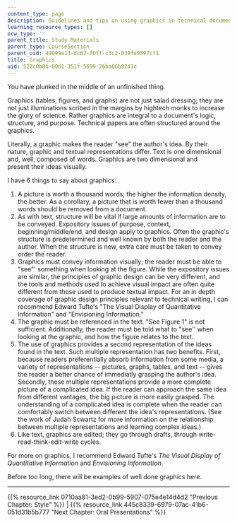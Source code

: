 ```yaml
---
content_type: page
description: Guidelines and tips on using graphics in technical documents.
learning_resource_types: []
ocw_type: ''
parent_title: Study Materials
parent_type: CourseSection
parent_uid: 49099e13-dc62-f0ff-c3c2-039fe9597cf1
title: Graphics
uid: 522c0b8b-00d1-351f-5699-26ba06b8241c
---
```


You have plunked in the middle of an unfinished thing.

Graphics (tables, figures, and graphs) are not just salad dressing; they are not just illuminations scribed in the margins by hightech monks to increase the glory of science. Rather graphics are integral to a document's logic, structure, and purpose. Technical papers are often structured around the graphics.

Literally, a graphic makes the reader "see" the author's idea. By their nature, graphic and textual representations differ. Text is one dimensional and, well, composed of words. Graphics are two dimensional and present their ideas visually.

I have 6 things to say about graphics:

1.  A picture is worth a thousand words; the higher the information density, the better. As a corollary, a picture that is worth fewer than a thousand words should be removed from a document.
2.  As with text, structure will be vital if large amounts of information are to be conveyed. Expository issues of purpose, context, beginning/middle/end, and design apply to graphics. Often the graphic's structure is predetermined and well known by both the reader and the author. When the structure is new, extra care must be taken to convey order the reader.
3.  Graphics must convey information visually; the reader must be able to "see"' something when looking at the figure. While the expository issues are similar, the principles of graphic design can be very different, and the tools and methods used to achieve visual impact are often quite different from those used to produce textual impact. For an in depth coverage of graphic design principles relevant to technical writing, I can recommend Edward Tufte's "The Visual Display of Quantitative Information" and "Envisioning Information."
4.  The graphic must be referenced in the text. "See Figure 1" is not sufficient. Additionally, the reader must be told what to "see'' when looking at the graphic, and how the figure relates to the text.
5.  The use of graphics provides a second representation of the ideas found in the text. Such multiple representation has two benefits. First, because readers preferentially absorb information from some media, a variety of representations -- pictures, graphs, tables, and text -- gives the reader a better chance of immediatly grasping the author's idea. Secondly, these multiple representations provide a more complete picture of a complicated idea. If the reader can approach the same idea from different vantages, the big picture is more easily grasped. The understanding of a complicated idea is complete when the reader can comfortably switch between different the idea's representations. (See the work of Judah Scwartz for more information on the relationship between multiple representations and learning complex ideas.)
6.  Like text, graphics are edited; they go through drafts, through write-read-think-edit-write cycles.

For more on graphics, I recommend Edward Tufte's _The Visual Display of Quantitative Information_ and _Envisioning Information_.

Before too long, there will be examples of well done graphics here.

* * *

{{% resource_link 0710aa81-3ed2-0b99-5907-075e4e14d4d2 "Previous Chapter: Style" %}} | {{% resource_link 445c8339-6979-07ac-41b6-051d31b5b777 "Next Chapter: Oral Presentations" %}}